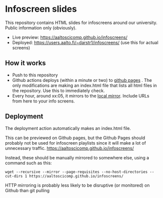 # Infoscreen slides

This repository contains HTML slides for infoscreens around our
university.  Public information only (obviously).

* Live preview: https://aaltoscicomp.github.io/infoscreens/
* Deployed: https://users.aalto.fi/~darstr1/infoscreens/ (use this for
  actual screens)

## How it works

* Push to this repository
* Github actions deploys (within a minute or two) to [github
  pages](https://aaltoscicomp.github.io/infoscreens/) .  The only
  modifications are making an index.html file that lists all html
  files in the repository.  Use this to immediately check.
* Every hour, around xx:05, it mirrors to the [local
  mirror](https://users.aalto.fi/~darstr1/infoscreens/).  Include URLs
  from here to your info screens.


## Deployment

The deployment action automatically makes an index.html file.

This can be previewed on Github pages, but the Github Pages should
probably not be used for infoscreen playlists since it will make a lot
of unnecessary traffic.
https://aaltoscicomp.github.io/infoscreens/

Instead, these should be manually mirrored to somewhere else, using
a command such as this:
```
wget --recursive --mirror --page-requisites --no-host-directories --cut-dirs 1 https://aaltoscicomp.github.io/infoscreens/
```

HTTP mirroring is probably less likely to be disruptive (or monitored)
on Github than git pulling
